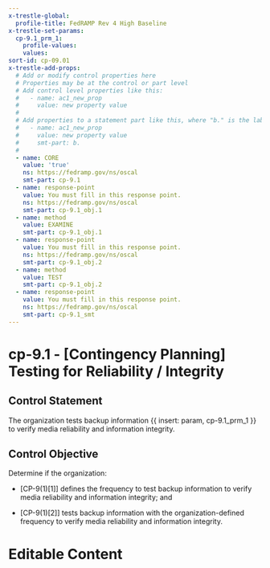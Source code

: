 ```yaml
---
x-trestle-global:
  profile-title: FedRAMP Rev 4 High Baseline
x-trestle-set-params:
  cp-9.1_prm_1:
    profile-values:
    values:
sort-id: cp-09.01
x-trestle-add-props:
  # Add or modify control properties here
  # Properties may be at the control or part level
  # Add control level properties like this:
  #   - name: ac1_new_prop
  #     value: new property value
  #
  # Add properties to a statement part like this, where "b." is the label of the target statement part
  #   - name: ac1_new_prop
  #     value: new property value
  #     smt-part: b.
  #
  - name: CORE
    value: 'true'
    ns: https://fedramp.gov/ns/oscal
    smt-part: cp-9.1
  - name: response-point
    value: You must fill in this response point.
    ns: https://fedramp.gov/ns/oscal
    smt-part: cp-9.1_obj.1
  - name: method
    value: EXAMINE
    smt-part: cp-9.1_obj.1
  - name: response-point
    value: You must fill in this response point.
    ns: https://fedramp.gov/ns/oscal
    smt-part: cp-9.1_obj.2
  - name: method
    value: TEST
    smt-part: cp-9.1_obj.2
  - name: response-point
    value: You must fill in this response point.
    ns: https://fedramp.gov/ns/oscal
    smt-part: cp-9.1_smt
---
```


# cp-9.1 - \[Contingency Planning\] Testing for Reliability / Integrity

## Control Statement

The organization tests backup information {{ insert: param, cp-9.1_prm_1 }} to verify media reliability and information integrity.

## Control Objective

Determine if the organization:

- \[CP-9(1)[1]\] defines the frequency to test backup information to verify media reliability and information integrity; and

- \[CP-9(1)[2]\] tests backup information with the organization-defined frequency to verify media reliability and information integrity.

# Editable Content

<!-- Make additions and edits below -->
<!-- The above represents the contents of the control as received by the profile, prior to additions. -->
<!-- If the profile makes additions to the control, they will appear below. -->
<!-- The above markdown may not be edited but you may edit the content below, and/or introduce new additions to be made by the profile. -->
<!-- If there is a yaml header at the top, parameter values may be edited. Use --set-parameters to incorporate the changes during assembly. -->
<!-- The content here will then replace what is in the profile for this control, after running profile-assemble. -->
<!-- The added parts in the profile for this control are below.  You may edit them and/or add new ones. -->
<!-- Each addition must have a heading either of the form ## Control my_addition_name -->
<!-- or ## Part a. (where the a. refers to one of the control statement labels.) -->
<!-- "## Control" parts are new parts added after the statement part. -->
<!-- "## Part" parts are new parts added into the top-level statement part with that label. -->
<!-- Subparts may be added with nested hash levels of the form ### My Subpart Name -->
<!-- underneath the parent ## Control or ## Part being added -->
<!-- See https://ibm.github.io/compliance-trestle/tutorials/ssp_profile_catalog_authoring/ssp_profile_catalog_authoring for guidance. -->
